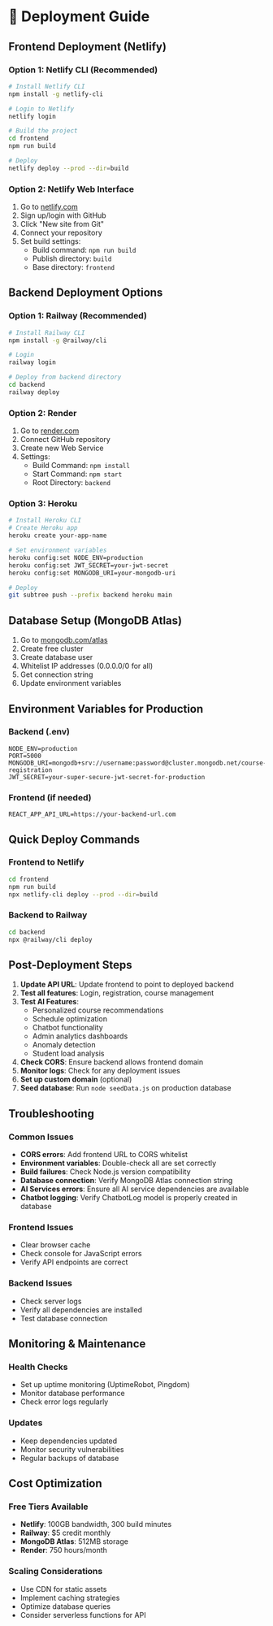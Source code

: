# 🚀 Deployment Guide

## Frontend Deployment (Netlify)

### Option 1: Netlify CLI (Recommended)
```bash
# Install Netlify CLI
npm install -g netlify-cli

# Login to Netlify
netlify login

# Build the project
cd frontend
npm run build

# Deploy
netlify deploy --prod --dir=build
```

### Option 2: Netlify Web Interface
1. Go to [netlify.com](https://netlify.com)
2. Sign up/login with GitHub
3. Click "New site from Git"
4. Connect your repository
5. Set build settings:
   - Build command: `npm run build`
   - Publish directory: `build`
   - Base directory: `frontend`

## Backend Deployment Options

### Option 1: Railway (Recommended)
```bash
# Install Railway CLI
npm install -g @railway/cli

# Login
railway login

# Deploy from backend directory
cd backend
railway deploy
```

### Option 2: Render
1. Go to [render.com](https://render.com)
2. Connect GitHub repository
3. Create new Web Service
4. Settings:
   - Build Command: `npm install`
   - Start Command: `npm start`
   - Root Directory: `backend`

### Option 3: Heroku
```bash
# Install Heroku CLI
# Create Heroku app
heroku create your-app-name

# Set environment variables
heroku config:set NODE_ENV=production
heroku config:set JWT_SECRET=your-jwt-secret
heroku config:set MONGODB_URI=your-mongodb-uri

# Deploy
git subtree push --prefix backend heroku main
```

## Database Setup (MongoDB Atlas)

1. Go to [mongodb.com/atlas](https://mongodb.com/atlas)
2. Create free cluster
3. Create database user
4. Whitelist IP addresses (0.0.0.0/0 for all)
5. Get connection string
6. Update environment variables

## Environment Variables for Production

### Backend (.env)
```env
NODE_ENV=production
PORT=5000
MONGODB_URI=mongodb+srv://username:password@cluster.mongodb.net/course-registration
JWT_SECRET=your-super-secure-jwt-secret-for-production
```

### Frontend (if needed)
```env
REACT_APP_API_URL=https://your-backend-url.com
```

## Quick Deploy Commands

### Frontend to Netlify
```bash
cd frontend
npm run build
npx netlify-cli deploy --prod --dir=build
```

### Backend to Railway
```bash
cd backend
npx @railway/cli deploy
```

## Post-Deployment Steps

1. **Update API URL**: Update frontend to point to deployed backend
2. **Test all features**: Login, registration, course management
3. **Test AI Features**: 
   - Personalized course recommendations
   - Schedule optimization
   - Chatbot functionality
   - Admin analytics dashboards
   - Anomaly detection
   - Student load analysis
4. **Check CORS**: Ensure backend allows frontend domain
5. **Monitor logs**: Check for any deployment issues
6. **Set up custom domain** (optional)
7. **Seed database**: Run `node seedData.js` on production database

## Troubleshooting

### Common Issues
- **CORS errors**: Add frontend URL to CORS whitelist
- **Environment variables**: Double-check all are set correctly
- **Build failures**: Check Node.js version compatibility
- **Database connection**: Verify MongoDB Atlas connection string
- **AI Services errors**: Ensure all AI service dependencies are available
- **Chatbot logging**: Verify ChatbotLog model is properly created in database

### Frontend Issues
- Clear browser cache
- Check console for JavaScript errors
- Verify API endpoints are correct

### Backend Issues
- Check server logs
- Verify all dependencies are installed
- Test database connection

## Monitoring & Maintenance

### Health Checks
- Set up uptime monitoring (UptimeRobot, Pingdom)
- Monitor database performance
- Check error logs regularly

### Updates
- Keep dependencies updated
- Monitor security vulnerabilities
- Regular backups of database

## Cost Optimization

### Free Tiers Available
- **Netlify**: 100GB bandwidth, 300 build minutes
- **Railway**: $5 credit monthly
- **MongoDB Atlas**: 512MB storage
- **Render**: 750 hours/month

### Scaling Considerations
- Use CDN for static assets
- Implement caching strategies
- Optimize database queries
- Consider serverless functions for API
